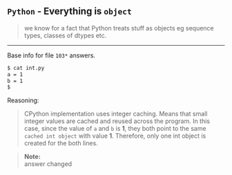 ## `Python` - Everything is `object`
> we know for a fact that Python treats stuff as objects eg sequence types, classes of dtypes etc.

---
Base info for file `103*` answers.
```bash
$ cat int.py 
a = 1
b = 1
$
```

Reasoning:
> CPython implementation uses integer caching. Means that small integer values are cached and reused across the program. In this case, since the value of `a` and `b` is **1**, they both point to the same `cached int object` with value **1**. Therefore, only one int object is created for the both lines.

> **Note:** 		  	
> answer changed
